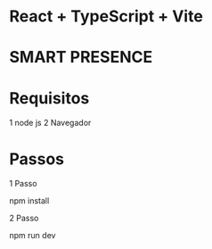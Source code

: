 # React + TypeScript + Vite

# SMART PRESENCE

# Requisitos

1 node js
2 Navegador

# Passos

1 Passo

npm install

2 Passo

npm run dev
